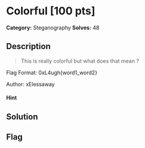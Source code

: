 # Colorful [100 pts]

**Category:** Steganography
**Solves:** 48

## Description
>This is really colorful but what does that mean ?

Flag Format: 0xL4ugh{word1_word2}

Author: xElessaway

#### Hint 

## Solution

## Flag

